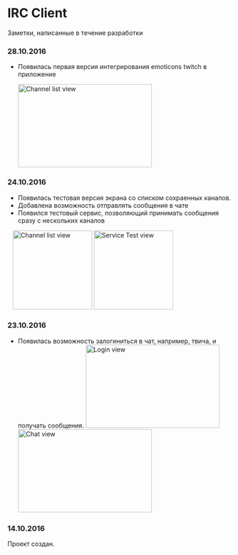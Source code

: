 # IRC Client

Заметки, написанные в течениe разработки

### 28.10.2016
* Появилась первая версия интегрирования emoticons twitch в приложение

  <img alt="Channel list view" src="https://pp.vk.me/c636919/v636919212/3347b/iRA3SA8WfKU.jpg" width="300px" height="187px">

### 24.10.2016
* Появилась тестовая версия экрана со списком сохраенных каналов.
* Добавлена возможность отправлять сообщения в чате
* Появился тестовый сервис, позволяющий принимать сообщения сразу с нескольких каналов

    <img alt="Channel list view" src="https://pp.vk.me/c636918/v636918212/2d73c/uePrHaF86TQ.jpg" height="178px">
    <img alt="Service Test view" src="https://pp.vk.me/c837732/v837732334/7f92/HyLDjIMFaTs.jpg" height="178px">


### 23.10.2016
* Появилась возможность залогиниться в чат, например, твича, и получать сообщения.
     <img alt="Login view" src="https://pp.vk.me/c636918/v636918212/2d409/8lIMuJV_rXU.jpg" width="300px" height="187px">
     <img alt="Chat view" src="https://pp.vk.me/c636918/v636918212/2d412/QOz0w-76A6Q.jpg" width="300px" height="187px">
     
### 14.10.2016
Проект создан.
